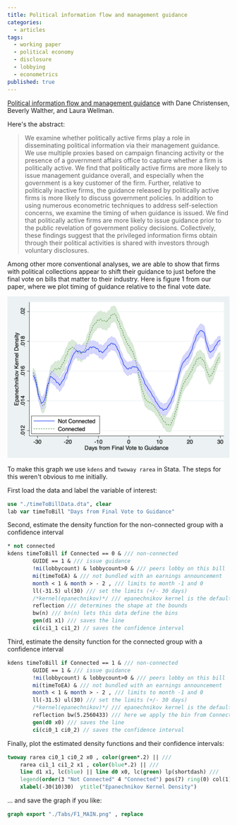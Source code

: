 ```yaml
---
title: Political information flow and management guidance
categories:
  - articles
tags:
  - working paper
  - political economy
  - disclosure
  - lobbying
  - econometrics
published: true
---
```


[Political information flow and management guidance](https://papers.ssrn.com/sol3/papers.cfm?abstract_id=3403763)
with Dane Christensen, Beverly Walther, and Laura Wellman.

Here's the abstract:

> We examine whether politically active firms play a role in disseminating political information via their management guidance. We use multiple proxies based on campaign financing activity or the presence of a government affairs office to capture whether a firm is politically active. We find that politically active firms are more likely to issue management guidance overall, and especially when the government is a key customer of the firm. Further, relative to politically inactive firms, the guidance released by politically active firms is more likely to discuss government policies. In addition to using numerous econometric techniques to address self-selection concerns, we examine the timing of when guidance is issued. We find that politically active firms are more likely to issue guidance prior to the public revelation of government policy decisions. Collectively, these findings suggest that the privileged information firms obtain through their political activities is shared with investors through voluntary disclosures.

Among other more conventional analyses, we are able to show that firms with political collections appear to shift their guidance to just before the final vote on bills that matter to their industry. Here is figure 1 from our paper, where we plot timing of guidance relative to the final vote date.


![Figure 1](/assets/img/CMWW_F1_MAIN.png)

To make this graph we use `kdens` and `twoway rarea` in Stata.
The steps for this weren't obvious to me initially.

First load the data and label the variable of interest:
```stata
use "./timeToBillData.dta", clear
lab var timeToBill "Days from Final Vote to Guidance"
```
Second, estimate the density function for the non-connected group with a confidence interval
```stata
* not connected
kdens timeToBill if Connected == 0 & /// non-connected
		GUIDE == 1 & /// issue guidance
        !mi(lobbycount) & lobbycount>0 & /// peers lobby on this bill
		mi(timeToEA) & /// not bundled with an earnings announcement
        month < 1 & month > - 2 , /// limits to month -1 and 0
		ll(-31.5) ul(30) /// set the limits (+/- 30 days)
        /*kernel(epanechnikov)*/ /// epanechnikov kernel is the default
        reflection /// determines the shape at the bounds
        bw(n) /// bn(n) lets this data define the bins
		gen(d1 x1) /// saves the line
        ci(ci1_1 ci1_2) // saves the confidence interval
```

Third, estimate the density function for the connected group with a confidence interval

```stata
kdens timeToBill if Connected == 1 & /// non-connected
		GUIDE == 1 & /// issue guidance
        !mi(lobbycount) & lobbycount>0 & /// peers lobby on this bill
		mi(timeToEA) & /// not bundled with an earnings announcement
        month < 1 & month > - 2 , /// limits to month -1 and 0
		ll(-31.5) ul(30) /// set the limits (+/- 30 days)
        /*kernel(epanechnikov)*/ /// epanechnikov kernel is the default
        reflection bw(5.2560433) /// here we apply the bin from Connected=0 group
		gen(d0 x0) /// saves the line
        ci(ci0_1 ci0_2) // saves the confidence interval
```

Finally, plot the estimated density functions and their confidence intervals:

```stata
twoway rarea ci0_1 ci0_2 x0 , color(green*.2) || ///
	rarea ci1_1 ci1_2 x1 , color(blue*.2) || ///
	line d1 x1, lc(blue) || line d0 x0, lc(green) lp(shortdash) ///
	legend(order(3 "Not Connected" 4 "Connected") pos(7) ring(0) col(1)) ///
	xlabel(-30(10)30)  ytitle("Epanechnikov Kernel Density")
```
... and save the graph if you like:

```stata
graph export "./Tabs/F1_MAIN.png" , replace
```
